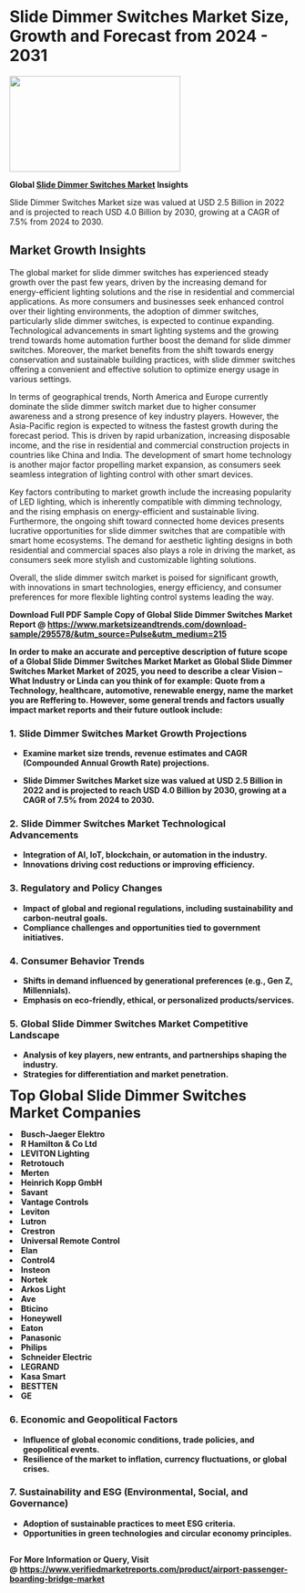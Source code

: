 <H1>Slide Dimmer Switches Market Size, Growth and Forecast from 2024 - 2031</H1><img class="aligncenter size-medium wp-image-584254" src="https://thirdeyenews.in/wp-content/uploads/2024/09/Global-Market-Research-300x168.jpeg" alt="" width="300" height="168" /><p><strong>Global&nbsp;<a href="https://www.marketsizeandtrends.com/download-sample/295578/&amp;utm_source=Pulse&amp;utm_medium=215">Slide Dimmer Switches Market</a> Insights</strong></p><p>Slide Dimmer Switches Market size was valued at USD 2.5 Billion in 2022 and is projected to reach USD 4.0 Billion by 2030, growing at a CAGR of 7.5% from 2024 to 2030.</p><p><h2>Market Growth Insights</h2> <p>The global market for slide dimmer switches has experienced steady growth over the past few years, driven by the increasing demand for energy-efficient lighting solutions and the rise in residential and commercial applications. As more consumers and businesses seek enhanced control over their lighting environments, the adoption of dimmer switches, particularly slide dimmer switches, is expected to continue expanding. Technological advancements in smart lighting systems and the growing trend towards home automation further boost the demand for slide dimmer switches. Moreover, the market benefits from the shift towards energy conservation and sustainable building practices, with slide dimmer switches offering a convenient and effective solution to optimize energy usage in various settings.</p> <p><strong></strong></p> <p>In terms of geographical trends, North America and Europe currently dominate the slide dimmer switch market due to higher consumer awareness and a strong presence of key industry players. However, the Asia-Pacific region is expected to witness the fastest growth during the forecast period. This is driven by rapid urbanization, increasing disposable income, and the rise in residential and commercial construction projects in countries like China and India. The development of smart home technology is another major factor propelling market expansion, as consumers seek seamless integration of lighting control with other smart devices.</p> <p>Key factors contributing to market growth include the increasing popularity of LED lighting, which is inherently compatible with dimming technology, and the rising emphasis on energy-efficient and sustainable living. Furthermore, the ongoing shift toward connected home devices presents lucrative opportunities for slide dimmer switches that are compatible with smart home ecosystems. The demand for aesthetic lighting designs in both residential and commercial spaces also plays a role in driving the market, as consumers seek more stylish and customizable lighting solutions.</p> <p>Overall, the slide dimmer switch market is poised for significant growth, with innovations in smart technologies, energy efficiency, and consumer preferences for more flexible lighting control systems leading the way.</p> <p><strong></p><p><span class=""><strong>Download Full PDF Sample Copy of Global Slide Dimmer Switches Market Report</strong> @ <a href="https://www.marketsizeandtrends.com/download-sample/295578/&amp;utm_source=Pulse&amp;utm_medium=215" target="_blank">https://www.marketsizeandtrends.com/download-sample/295578/&amp;utm_source=Pulse&amp;utm_medium=215</a></span></p><p>In order to make an accurate and perceptive description of future scope of a Global&nbsp;Slide Dimmer Switches Market Market as Global&nbsp;Slide Dimmer Switches Market Market of 2025, you need to describe a clear Vision &ndash; What Industry or Linda can you think of for example: Quote from a Technology, healthcare, automotive, renewable energy, name the market you are Reffering to. However, some general trends and factors usually impact market reports and their future outlook include:</p><h3>1.&nbsp;<strong>Slide Dimmer Switches Market Growth Projections</strong></h3><ul><li>Examine market size trends, revenue estimates and CAGR (Compounded Annual Growth Rate) projections.</li><li><p>Slide Dimmer Switches Market size was valued at USD 2.5 Billion in 2022 and is projected to reach USD 4.0 Billion by 2030, growing at a CAGR of 7.5% from 2024 to 2030.</p></li></ul><h3>2.&nbsp;<strong>Slide Dimmer Switches Market Technological Advancements</strong></h3><ul><li>Integration of AI, IoT, blockchain, or automation in the industry.</li><li>Innovations driving cost reductions or improving efficiency.</li></ul><h3>3.&nbsp;<strong>Regulatory and Policy Changes</strong></h3><ul><li>Impact of global and regional regulations, including sustainability and carbon-neutral goals.</li><li>Compliance challenges and opportunities tied to government initiatives.</li></ul><h3>4.&nbsp;<strong>Consumer Behavior Trends</strong></h3><ul><li>Shifts in demand influenced by generational preferences (e.g., Gen Z, Millennials).</li><li>Emphasis on eco-friendly, ethical, or personalized products/services.</li></ul><h3>5.&nbsp;<strong>Global Slide Dimmer Switches Market Competitive Landscape</strong></h3><ul><li>Analysis of key players, new entrants, and partnerships shaping the industry.</li><li>Strategies for differentiation and market penetration.</li></ul><p data-pm-slice="1 1 []"><span style="color: inherit; font-family: inherit; font-size: 25px;">Top Global Slide Dimmer Switches Market Companies</span></p><div class="" data-test-id=""><p><li>Busch-Jaeger Elektro</li><li> R Hamilton & Co Ltd</li><li> LEVITON Lighting</li><li> Retrotouch</li><li> Merten</li><li> Heinrich Kopp GmbH</li><li> Savant</li><li> Vantage Controls</li><li> Leviton</li><li> Lutron</li><li> Crestron</li><li> Universal Remote Control</li><li> Elan</li><li> Control4</li><li> Insteon</li><li> Nortek</li><li> Arkos Light</li><li> Ave</li><li> Bticino</li><li> Honeywell</li><li> Eaton</li><li> Panasonic</li><li> Philips</li><li> Schneider Electric</li><li> LEGRAND</li><li> Kasa Smart</li><li> BESTTEN</li><li> GE</li></p></div><h3>6.&nbsp;<strong>Economic and Geopolitical Factors</strong></h3><ul><li>Influence of global economic conditions, trade policies, and geopolitical events.</li><li>Resilience of the market to inflation, currency fluctuations, or global crises.</li></ul><h3>7.&nbsp;<strong>Sustainability and ESG (Environmental, Social, and Governance)</strong></h3><ul><li>Adoption of sustainable practices to meet ESG criteria.</li><li>Opportunities in green technologies and circular economy principles.</li></ul><h2><strong style="font-size: 14px;">For More Information or Query, Visit @&nbsp;</strong><a style="background-color: #ffffff; font-size: 14px;" href="https://www.marketsizeandtrends.com/report/slide-dimmer-switches-market/" target="_blank">https://www.verifiedmarketreports.com/product/airport-passenger-boarding-bridge-market</a></h2>

